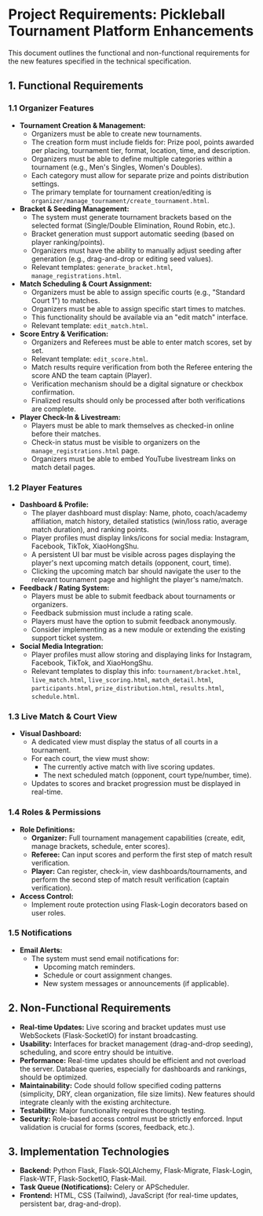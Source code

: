 # Project Requirements: Pickleball Tournament Platform Enhancements

This document outlines the functional and non-functional requirements for the new features specified in the technical specification.

## 1. Functional Requirements

### 1.1 Organizer Features

*   **Tournament Creation & Management:**
    *   Organizers must be able to create new tournaments.
    *   The creation form must include fields for: Prize pool, points awarded per placing, tournament tier, format, location, time, and description.
    *   Organizers must be able to define multiple categories within a tournament (e.g., Men's Singles, Women's Doubles).
    *   Each category must allow for separate prize and points distribution settings.
    *   The primary template for tournament creation/editing is `organizer/manage_tournament/create_tournament.html`.
*   **Bracket & Seeding Management:**
    *   The system must generate tournament brackets based on the selected format (Single/Double Elimination, Round Robin, etc.).
    *   Bracket generation must support automatic seeding (based on player ranking/points).
    *   Organizers must have the ability to manually adjust seeding after generation (e.g., drag-and-drop or editing seed values).
    *   Relevant templates: `generate_bracket.html`, `manage_registrations.html`.
*   **Match Scheduling & Court Assignment:**
    *   Organizers must be able to assign specific courts (e.g., "Standard Court 1") to matches.
    *   Organizers must be able to assign specific start times to matches.
    *   This functionality should be available via an "edit match" interface.
    *   Relevant template: `edit_match.html`.
*   **Score Entry & Verification:**
    *   Organizers and Referees must be able to enter match scores, set by set.
    *   Relevant template: `edit_score.html`.
    *   Match results require verification from both the Referee entering the score AND the team captain (Player).
    *   Verification mechanism should be a digital signature or checkbox confirmation.
    *   Finalized results should only be processed after both verifications are complete.
*   **Player Check-In & Livestream:**
    *   Players must be able to mark themselves as checked-in online before their matches.
    *   Check-in status must be visible to organizers on the `manage_registrations.html` page.
    *   Organizers must be able to embed YouTube livestream links on match detail pages.

### 1.2 Player Features

*   **Dashboard & Profile:**
    *   The player dashboard must display: Name, photo, coach/academy affiliation, match history, detailed statistics (win/loss ratio, average match duration), and ranking points.
    *   Player profiles must display links/icons for social media: Instagram, Facebook, TikTok, XiaoHongShu.
    *   A persistent UI bar must be visible across pages displaying the player's next upcoming match details (opponent, court, time).
    *   Clicking the upcoming match bar should navigate the user to the relevant tournament page and highlight the player's name/match.
*   **Feedback / Rating System:**
    *   Players must be able to submit feedback about tournaments or organizers.
    *   Feedback submission must include a rating scale.
    *   Players must have the option to submit feedback anonymously.
    *   Consider implementing as a new module or extending the existing support ticket system.
*   **Social Media Integration:**
    *   Player profiles must allow storing and displaying links for Instagram, Facebook, TikTok, and XiaoHongShu.
    *   Relevant templates to display this info: `tournament/bracket.html`, `live_match.html`, `live_scoring.html`, `match_detail.html`, `participants.html`, `prize_distribution.html`, `results.html`, `schedule.html`.

### 1.3 Live Match & Court View

*   **Visual Dashboard:**
    *   A dedicated view must display the status of all courts in a tournament.
    *   For each court, the view must show:
        *   The currently active match with live scoring updates.
        *   The next scheduled match (opponent, court type/number, time).
    *   Updates to scores and bracket progression must be displayed in real-time.

### 1.4 Roles & Permissions

*   **Role Definitions:**
    *   **Organizer:** Full tournament management capabilities (create, edit, manage brackets, schedule, enter scores).
    *   **Referee:** Can input scores and perform the first step of match result verification.
    *   **Player:** Can register, check-in, view dashboards/tournaments, and perform the second step of match result verification (captain verification).
*   **Access Control:**
    *   Implement route protection using Flask-Login decorators based on user roles.

### 1.5 Notifications

*   **Email Alerts:**
    *   The system must send email notifications for:
        *   Upcoming match reminders.
        *   Schedule or court assignment changes.
        *   New system messages or announcements (if applicable).

## 2. Non-Functional Requirements

*   **Real-time Updates:** Live scoring and bracket updates must use WebSockets (Flask-SocketIO) for instant broadcasting.
*   **Usability:** Interfaces for bracket management (drag-and-drop seeding), scheduling, and score entry should be intuitive.
*   **Performance:** Real-time updates should be efficient and not overload the server. Database queries, especially for dashboards and rankings, should be optimized.
*   **Maintainability:** Code should follow specified coding patterns (simplicity, DRY, clean organization, file size limits). New features should integrate cleanly with the existing architecture.
*   **Testability:** Major functionality requires thorough testing.
*   **Security:** Role-based access control must be strictly enforced. Input validation is crucial for forms (scores, feedback, etc.).

## 3. Implementation Technologies

*   **Backend:** Python Flask, Flask-SQLAlchemy, Flask-Migrate, Flask-Login, Flask-WTF, Flask-SocketIO, Flask-Mail.
*   **Task Queue (Notifications):** Celery or APScheduler.
*   **Frontend:** HTML, CSS (Tailwind), JavaScript (for real-time updates, persistent bar, drag-and-drop).